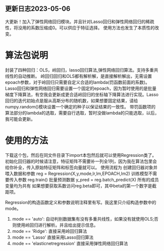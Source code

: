 ## 更新日志2023-05-06
大更新！加入了弹性网络回归模块。并且针对Lasso回归和弹性网络回归的稀疏性，将没用的系数压缩成0。可以供应于特征选择。
使用方法也发生了本质性的改变。

# 算法包说明
封装了四种回归：OLS，岭回归，lasso回归算法,弹性网络回归算法。支持多重共线性的自动推断。
岭回归回归和OLS都有解析解，是直接解析解出，无需设置epoach参数，对于岭回归只需要自定义合适的lambda(罚函数前面的系数)。
Lasso回归和弹性网络回归需要设置一个固定的epoach，因为暂时使用的是批量梯度下降算法，有空我会更新成更合适岭回归的坐标轴下降算法进行实现。Lasso回归的迭代初始点是服从高斯分布的随机数，如果想要固定结果，请给numpy.random()模块设置一个确定的种子以保证结果的一致性。
带罚函数项的算法部分的lambda的选取，需要自行选取，暂时没做lambda的只能选取，以后，我可能会更新。

# 使用的方法
下载这个包，然后在同文件目录下import本包然后就可以使用Regression类了。
初始化回归器的时候请注意，特征矩阵不需要补一列全1列，因为我在算法包里会给你补全，传入原始特征矩阵和标签向量就可以。
使用流程为
创建回归器对象并喂入数据和参数
reg = Regression(X,y,mode,lr,lm,EPOACH,lm2)
训练模型不需要传入参数
reg.train()
批量预测数据
y_pred = reg.batch_predict(X)
所有的成员变量均为共有
如果想要获取系数访问reg.beta即可，其中beta的第一个数字是截距项。

Regression的构造函数定义和参数说明注释里有写。我这里只介绍构造参数中的mode。
1. mode == 'auto':
    自动判别数据集有没有多重共线性，如果没有就使用OLS;否则使用岭回归进行解析。并且给出提示信息。
2. mode == 'Ridge':
    直接采用岭回归算法
3. mode == ‘Lasso’
    直接采用Lasso回归算法
4. mode == 'elasticnetregression'
    直接采用弹性网络回归算法
    


